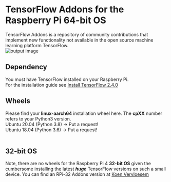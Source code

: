 # TensorFlow Addons for the Raspberry Pi 64-bit OS
TensorFlow Addons is a repository of community contributions that implement new functionality not available in the open source machine learning platform TensorFlow.<br/>
![output image]( https://qengineering.eu/images/TFA.png )<br/>
## Dependency
You must have TensorFlow installed on your Raspberry Pi.<br/>
For the installation guide see [Install TensorFlow 2.4.0](https://qengineering.eu/install-tensorflow-2.4.0-on-raspberry-64-os.html) <br/>
## Wheels
Please find your **linux-aarch64** installation wheel here. The **cpXX** number refers to your Python3 version.<br/>
Ubuntu 20.04 (Python 3.8) -> Put a request!<br/>
Ubuntu 18.04 (Python 3.6) -> Put a request!<br/><br/>
## 32-bit OS
Note, there are no wheels for the Raspberry Pi 4 **32-bit OS** given the cumbersome installing the latest ***huge*** TensorFlow versions on such a small device. You can find an RPi-32 Addons version at [Koen Vervloesem](https://github.com/koenvervloesem/tensorflow-addons-on-arm)
